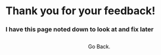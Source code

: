 # Thank you for your feedback!
### I have this page noted down to look at and fix later

<button style="
    background-color: transparent;
    border: 1px var(--lightgray) solid;
    border-radius: 4px;
    font-family: inherit;
    font-size: inherit;
    height: 2.5rem;
    padding: 0 1rem 0 1rem;
    display: flex;
    align-items: center;
    text-align: center;
    display:table-cell;
    vertical-align: middle;
    cursor: pointer;
    width: 100%;"
     onclick="const params = new URLSearchParams(window.location.search); const fallback = params.get('fallback_page'); window.top.location.href = fallback">
Go Back.
</button>


